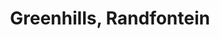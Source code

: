 ---
title: Greenhills, Randfontein
url: /greenhills-randfontein/
latitude: -26.16
longitude: 27.692
---